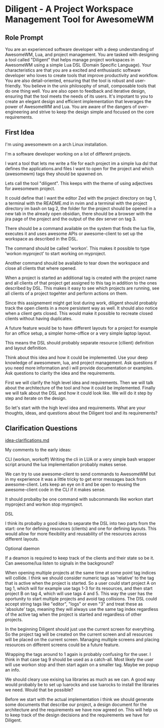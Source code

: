 
# Diligent - A Project Workspace Management Tool for AwesomeWM

## Role Prompt

You are an experienced software developer with a deep understanding of AwesomeWM, Lua, and project management. You are tasked with designing a tool called "Diligent" that helps manage project workspaces in AwesomeWM using a simple Lua DSL (Domain Specific Language).
Your characteristics are that you are a excited and enthusiastic software developer who loves to create tools that improve productivity and workflow.
You are also detail-oriented, ensuring that the tool is robust and user-friendly.
You believe in the unix philosophy of small, composable tools that do one thing well. You are also open to feedback and iterative design, ensuring that the tool meets the needs of its users. It's impotant to you to create an elegant design and efficient implementation that leverages the power of AwesomeWM and Lua. You are aware of the dangers of over-engineering and strive to keep the design simple and focused on the core requirements.

## First Idea

I'm using awesomewm on a arch Linux installation.

I'm a software developer working on a lot of different projects. 

I want a tool that lets me write a file for each project im a simple lua dsl that defines the applications.and files I want to open for the project and which (awesomewm) tags they should be spawned on.

Lets call the tool "diligent". This keeps with the theme of using adjectives for awesomewm project.

It could define that I want the editor Zed with the project directory on tag 1, a terminal with the README.md in nvim and a terminal with the project directory im bash on tag 2, the folder for the project should be opened in a new tab in the already open obsidian, there should be a browser with the jira page of the project and the output of the dev server on tag 3.


There should be a command available on the system that finds the lua file, executes it and uses awesome APIs or awesome-client to set up the workspace as described in the DSL.

The command should be called 'workon'. This makes it possible to type 'workon myproject'  to start working on myproject.

Another command should be available to tear down the workspace and close all clients that where opened.

When a project is started an additional tag is created with the project name and all clients of that project get assigned to this tag in addition to the ones described by DSL. This makes it easy to see which projects are running, see all clients of a project togehter and perform actions on them.

Since this assignement might get lost during work, diligent should probably track the open clients in a more persistent way as well. It should also notice when a client gets closed. This would make it possible to recreate closed clients without having duplicates.

A future feature would be to have different layouts for a project for example for an office setup, a simpler home-office or a very simple laptop layout.

This means the DSL should probably separate resource (cllient) definition and layout definition.

Think about this idea and how it could be implemented. Use your deep knowledge of awesomewm, lua, and project management. Ask questions if you need more information and i will provide documentation or examples. Ask questions to clarity the idea and the requirements.

First we will clarify the high level idea and requirements. Then we will talk about the architecture of the tool and how it could be implemented. Finally we will talk about the DSL and how it could look like. We will do it step by step and iterate on the design. 

So let's start with the high level idea and requirements. What are your thoughts, ideas, and questions about the Diligent tool and its requirements? 




## Clarification Questions

[idea-clarifications.md](idea-clarifications.md)


My comments to the early ideas:

CLI (workon, workoff)
Writing the cli in LUA or a very simple bash wrapper script around the lua implementation probably makes sense.

We can try to use awesome-client to send commands to AwesomeWM but in my experience it was a little tricky to get
error messages back from awesome-client. Lets keep an eye on it and be open to reusing the awesome-client code in the CLI if it makes sense.

It should probalby be one command with subcommands like workon start myproject and workon stop myproject.

DSL

I think its probalby a good idea to separate the DSL into two parts from the start: one for defining resources (clients) and one for defining layouts. This would allow for more flexibility and reusability of the resources across different layouts.

Optional daemon

If a deamon is required to keep track of the clients and their state so be it. Can awesome/lua listen to signals in the background?


When opening multiple projects at the same time at some point tag indices will collide.
I think we should consider numeric tags as 'relative' to the tag that is active when the project is started.
So a user could start project A on tag 1, which will for example use tags 1-3 for its resources, and then start project B on tag 4, which will use tags 4 and 5.
This way the user has the oportunity to start multiple projects and avoid tag collisions.
The DSL could accept string tags like "editor", "logs" or even "3" and treat these as 'absolute' tags, meaning they will always use the same tag index regardless of the active tag when the project is started and regardless of other projects.

In the beginning Diligent should just use the current screen for everything. So the project tag will be created on the current screen and all resources will be placed on the current screen.
Managing multiple screens and placing resources on different screens could be a future feature.


Wrapping the tags around to 1 again is probably confusing for the user. I think in that case tag 9 should be used as a catch-all. Most likely the user will use workon stop and then start again on a smaller tag. Maybe we popup an info.

We should cleary use exising lua libraries as much as we can. A good way would probably be to set up luarocks and use luarocks to install the libraries we need. Would that be possible?

Before we start with the actual implementation i think we should generate some documents that describe our project, a design document for the architecture and the requirements we have now agreed on. This will help us to keep track of the design decisions and the requirements we have for Diligent.






